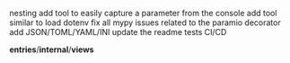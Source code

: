nesting
add tool to easily capture a parameter from the console
add tool similar to load dotenv
fix all mypy issues related to the paramio decorator
add JSON/TOML/YAML/INI
update the readme
tests
CI/CD

__entries__/__internal__/__views__
